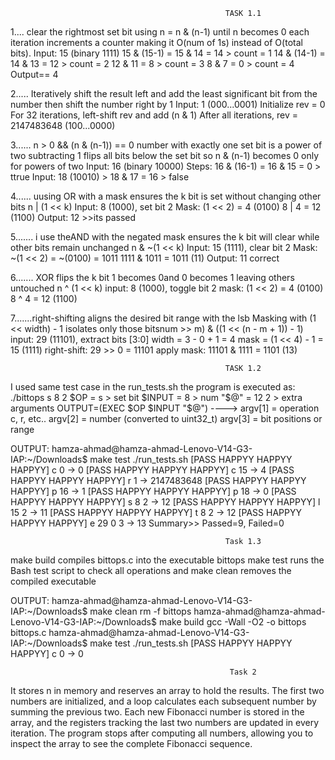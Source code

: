 
                                                    TASK 1.1


1.... clear the rightmost set bit using n = n & (n-1) until n becomes 0 each iteration increments a counter
 making it O(num of 1s) instead of O(total bits).
Input: 15 (binary 1111)
15 & (15-1) = 15 & 14 = 14 > count = 1
14 & (14-1) = 14 & 13 = 12 > count = 2
12 & 11 = 8 > count = 3
8 & 7 = 0 > count = 4
Output== 4


2..... Iteratively shift the result left and add the least significant bit from the number then shift the number right by 1
Input: 1 (000...0001)
Initialize rev = 0
For 32 iterations, left-shift rev and add (n & 1)
After all iterations, rev = 2147483648 (100...0000)

3...... n > 0 && (n & (n-1)) == 0
number with exactly one set bit is a power of two subtracting 1 flips all bits below the set bit so n & (n-1) becomes 0 only for powers of two
Input: 16 (binary 10000)
Steps: 16 & (16-1) = 16 & 15 = 0 > ttrue
Input: 18 (10010) > 18 & 17 = 16 > false

4...... uusing OR with a mask ensures the k bit is set without changing other bits n | (1 << k)
Input: 8 (1000), set bit 2
Mask: (1 << 2) = 4 (0100)
8 | 4 = 12 (1100)
Output: 12 >>its  passed

5.......  i use theAND with the negated mask ensures the k bit will clear while other bits remain unchanged n & ~(1 << k)
Input: 15 (1111), clear bit 2
Mask: ~(1 << 2) = ~(0100) = 1011
1111 & 1011 = 1011 (11)
Output: 11 correct

6.......  XOR flips the k bit 1 becomes 0and 0 becomes 1 leaving others untouched  n ^ (1 << k) 
input: 8 (1000), toggle bit 2
mask: (1 << 2) = 4 (0100)
8 ^ 4 = 12 (1100)

7.......right-shifting aligns the desired bit range with the lsb Masking with (1 << width) - 1 isolates only those bitsnum >> m) & ((1 << (n - m + 1)) - 1)
input: 29 (11101), extract bits [3:0]
width = 3 - 0 + 1 = 4
mask = (1 << 4) - 1 = 15 (1111)
right-shift: 29 >> 0 = 11101
apply mask: 11101 & 1111 = 1101 (13)


                                                    TASK 1.2

I used same test case in the run_tests.sh 
the program is executed as: ./bittops s 8 2
$OP = s > set bit
$INPUT = 8 > num
"$@" = 12 2 > extra arguments
OUTPUT=$($EXEC $OP $INPUT "$@") ---->  argv[1] = operation c, r, etc..
argv[2] = number (converted to uint32_t)
argv[3] = bit positions or range

OUTPUT:
hamza-ahmad@hamza-ahmad-Lenovo-V14-G3-IAP:~/Downloads$ make test
./run_tests.sh
[PASS HAPPYY HAPPYY HAPPYY] c 0  -> 0
[PASS HAPPYY HAPPYY HAPPYY] c 15  -> 4
[PASS HAPPYY HAPPYY HAPPYY] r 1  -> 2147483648
[PASS HAPPYY HAPPYY HAPPYY] p 16  -> 1
[PASS HAPPYY HAPPYY HAPPYY] p 18  -> 0
[PASS HAPPYY HAPPYY HAPPYY] s 8 2 -> 12
[PASS HAPPYY HAPPYY HAPPYY] l 15 2 -> 11
[PASS HAPPYY HAPPYY HAPPYY] t 8 2 -> 12
[PASS HAPPYY HAPPYY HAPPYY] e 29 0 3 -> 13
Summary>> Passed=9, Failed=0



                                                    Task 1.3

make build compiles bittops.c into the executable bittops make test runs the Bash test script to check all operations and make clean removes the compiled executable

OUTPUT:
hamza-ahmad@hamza-ahmad-Lenovo-V14-G3-IAP:~/Downloads$ make clean
rm -f bittops
hamza-ahmad@hamza-ahmad-Lenovo-V14-G3-IAP:~/Downloads$ make build
gcc -Wall -O2 -o bittops bittops.c
hamza-ahmad@hamza-ahmad-Lenovo-V14-G3-IAP:~/Downloads$ make test
./run_tests.sh
[PASS HAPPYY HAPPYY HAPPYY] c 0  -> 0


                                                     Task 2
It stores n in memory and reserves an array to hold the results. The first two numbers are initialized, and a loop calculates each subsequent number by summing the previous two. Each new Fibonacci number is stored in the array, and the registers tracking the last two numbers are updated in every iteration. The program stops after computing all numbers, allowing you to inspect the array to see the complete Fibonacci sequence.
